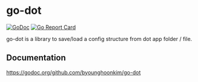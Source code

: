 # go-dot

[![GoDoc](https://godoc.org/github.com/byounghoonkim/go-dot?status.svg)](https://godoc.org/github.com/byounghoonkim/go-dot)
[![Go Report Card](https://goreportcard.com/badge/github.com/byounghoonkim/go-dot)](https://goreportcard.com/github.com/byounghoonkim/go-dot)



go-dot is a library to save/load a config structure from dot app folder / file.

## Documentation

https://godoc.org/github.com/byounghoonkim/go-dot
